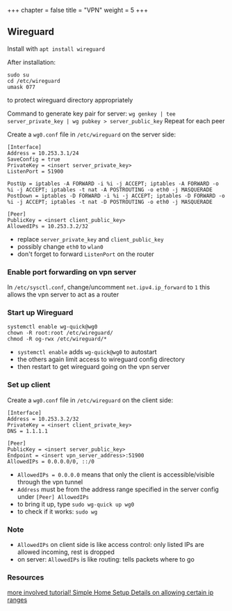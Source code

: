 +++
chapter = false
title = "VPN"
weight = 5
+++

## Wireguard
Install with `apt install wireguard`

After installation:
```
sudo su
cd /etc/wireguard
umask 077
```
to protect wireguard directory appropriately

Command to generate key pair for server:
`wg genkey | tee server_private_key | wg pubkey > server_public_key`
Repeat for each peer

Create a `wg0.conf` file in `/etc/wireguard` on the server side:

```
[Interface]
Address = 10.253.3.1/24
SaveConfig = true
PrivateKey = <insert server_private_key>
ListenPort = 51900

PostUp = iptables -A FORWARD -i %i -j ACCEPT; iptables -A FORWARD -o %i -j ACCEPT; iptables -t nat -A POSTROUTING -o eth0 -j MASQUERADE
PostDown = iptables -D FORWARD -i %i -j ACCEPT; iptables -D FORWARD -o %i -j ACCEPT; iptables -t nat -D POSTROUTING -o eth0 -j MASQUERADE

[Peer]
PublicKey = <insert client_public_key>
AllowedIPs = 10.253.3.2/32
```
- replace `server_private_key` and `client_public_key`
- possibly change `eth0` to `wlan0`
- don't forget to forward `ListenPort` on the router
### Enable port forwarding on vpn server
In `/etc/sysctl.conf`, change/uncomment `net.ipv4.ip_forward` to `1`
this allows the vpn server to act as a router

### Start up Wireguard
```
systemctl enable wg-quick@wg0
chown -R root:root /etc/wireguard/
chmod -R og-rwx /etc/wireguard/*
```

- `systemctl enable` adds `wg-quick@wg0` to autostart
- the others again limit access to wireguard config directory
- then restart to get wireguard going on the vpn server

### Set up client
Create a `wg0.conf` file in `/etc/wireguard` on the client side:
```
[Interface]
Address = 10.253.3.2/32
PrivateKey = <insert client_private_key>
DNS = 1.1.1.1

[Peer]
PublicKey = <insert server_public_key>
Endpoint = <insert vpn_server_address>:51900
AllowedIPs = 0.0.0.0/0, ::/0
```
- `AllowedIPs = 0.0.0.0` means that only the client is accessible/visible
through the vpn tunnel
- `Address` must be from the address range specified in the server config
under `[Peer] AllowedIPs`
- to bring it up, type `sudo wg-quick up wg0`
- to check if it works: `sudo wg`

### Note
- `AllowedIPs` on client side is like access control: only listed IPs are
allowed incoming, rest is dropped
- on server: `AllowedIPs` is like routing: tells packets where to go

### Resources
[more involved tutorial!
](https://www.ckn.io/blog/2017/11/14/wireguard-vpn-typical-setup/)
[Simple Home Setup
](https://engineerworkshop.com/blog/how-to-set-up-wireguard-on-a-raspberry-pi/)
[Details on allowing certain ip ranges
](https://www.flockport.com/guides/build-wireguard-networks)
